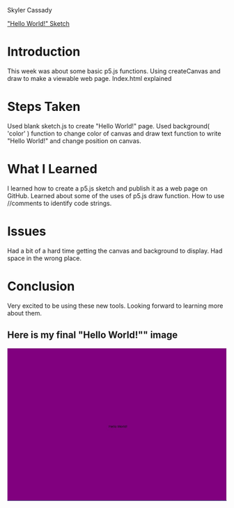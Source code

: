 Skyler Cassady

["Hello World!" Sketch](https://cassadys.github.io/120-work/hw-3/)

# Introduction
This week was about some basic p5.js functions.  Using createCanvas and draw to make a viewable web page.  Index.html explained

# Steps Taken
Used blank sketch.js to create "Hello World!" page.  Used background( 'color' ) function to change color of canvas and draw text function to write "Hello World!" and change position on canvas.

# What I Learned
I learned how to create a p5.js sketch and publish it as a web page on GitHub.  Learned about some of the uses of p5.js draw function.  How to use //comments to identify code strings.

# Issues
Had a bit of a hard time getting the canvas and background to display.  Had space in the wrong place.

# Conclusion
Very excited to be using these new tools.  Looking forward to learning more about them.

## Here is my final "Hello World!"" image

![final hw-3 sketch](imgs/hw-3.jpg)
